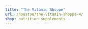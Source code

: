 ```yaml
---
title: "The Vitamin Shoppe"
url: /houston/the-vitamin-shoppe-4/
shop: nutrition supplements
---
```

